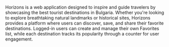 Horizons is a web application designed to inspire and guide travelers by showcasing the best tourist destinations in Bulgaria. Whether you're looking to explore breathtaking natural landmarks or historical sites, Horizons provides a platform where users can discover, save, and share their favorite destinations. Logged-in users can create and manage their own Favorites list, while each destination tracks its popularity through a counter for user engagement.
